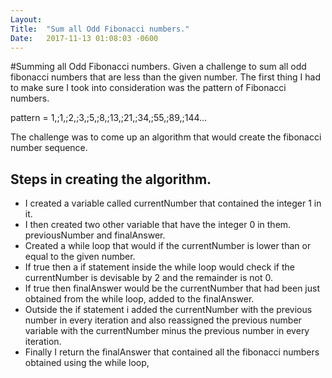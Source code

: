 ```yaml
---
Layout:	
Title:	"Sum all Odd Fibonacci numbers."
Date:	2017-11-13 01:08:03 -0600
---
```


#Summing all Odd Fibonacci numbers.
Given a challenge to sum all odd fibonacci numbers that are less than the given number.
The first thing I had to make sure I took into consideration was the pattern of Fibonacci numbers.

pattern =  1,\;1,\;2,\;3,\;5,\;8,\;13,\;21,\;34,\;55,\;89,\;144...

The challenge was to come up an algorithm that would create the fibonacci number sequence.

## Steps in creating the algorithm.
 - I created a variable called currentNumber that contained the integer 1 in it.
 - I then created two other variable that have the integer 0 in them. previousNumber and finalAnswer.
 - Created a while loop that would if the currentNumber is lower than or equal to the given number.
 - If true then a if statement inside the while loop would check if the currentNumber is devisable by 2 and the remainder is not 0.
 - If true then finalAnswer would be the currentNumber that had been just obtained from the while loop, added to the finalAnswer.
 - Outside the if statement i added the currentNumber with the previous number in every iteration and also reassigned the previous number variable with the currentNumber minus the previous number in every iteration.
 - Finally I return the finalAnswer that contained all the fibonacci numbers obtained using the while loop, 